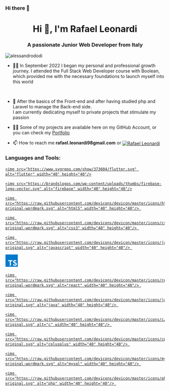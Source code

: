 ### Hi there 👋

<!--
**razcc/razcc** is a ✨ _special_ ✨ repository because its `README.md` (this file) appears on your GitHub profile.

Here are some ideas to get you started:

* 🔭 I’m currently working on ...
* 🌱 I’m currently learning ...
* 👯 I’m looking to collaborate on ...
* 🤔 I’m looking for help with ...
* 💬 Ask me about ...
* 📫 How to reach me: ...
* 😄 Pronouns: ...
* ⚡ Fun fact: ...
-->

<h1 align="center">Hi 👋, I'm Rafael Leonardi</h1>

<h3 align="center">A passionate Junior Web Developer from Italy</h3>
<p align="left"> <img src="https://komarev.com/ghpvc/?username=alessandrododi&label=Profile%20views&color=0e75b6&style=flat" alt="alessandrododi" /> </p>

* 👨‍💻  In September 2022 I began my personal and professional growth journey. I attended the Full Stack Web Developer course with Boolean, which provided me with the necessary foundations to launch myself into this world
 <br>

* 🌱 After the basics of the Front-end and after having studied php and Laravel to manage the Back-end side. <br> I am currently dedicating myself to private projects that stimulate my passion <br>

* 👨‍💻 Some of my projects are available here on my GitHub Account, or you can check my <a href="https://linkedin.com/in/alessandro-dodi" target="blank">Portfolio</a><br>


* 📫 How to reach me **rafael.leonardi98gmail.com** or <a href="https://www.linkedin.com/in/rafael-leonardi-a667b4215/" target="blank">
<img align="center" src="https://raw.githubusercontent.com/rahuldkjain/github-profile-readme-generator/master/src/images/icons/Social/linked-in-alt.svg" alt="Rafael Leonardi" height="30" width="40" /></a>

<h3 align="left">Languages and Tools:</h3>
<p align="left">
<a href="https://flutter.dev/" target="_blank" rel="noreferrer">

	<img src="https://www.svgrepo.com/show/373604/flutter.svg" alt="flutter" width="40" height="40"/>

</a>

	

<a href="https://firebase.google.com/" target="_blank" rel="noreferrer">

	<img src="https://brandslogos.com/wp-content/uploads/thumbs/firebase-logo-vector.svg" alt="firebase" width="40" height="40"/>

</a>
<a href="https://www.w3.org/html/" target="_blank" rel="noreferrer"> 

	<img src="https://raw.githubusercontent.com/devicons/devicon/master/icons/html5/html5-original-wordmark.svg" alt="html5" width="40" height="40"/> 

</a>	

	

<a href="https://www.w3schools.com/css/" target="_blank" rel="noreferrer"> 

	<img src="https://raw.githubusercontent.com/devicons/devicon/master/icons/css3/css3-original-wordmark.svg" alt="css3" width="40" height="40"/> 

</a>

	

<a href="https://developer.mozilla.org/en-US/docs/Web/JavaScript" target="_blank" rel="noreferrer"> 

	<img src="https://raw.githubusercontent.com/devicons/devicon/master/icons/javascript/javascript-original.svg" alt="javascript" width="40" height="40"/> 

</a>

<a href="https://www.typescriptlang.org/" target="_blank" rel="noreferrer"> 
 	<img src="https://raw.githubusercontent.com/devicons/devicon/master/icons/typescript/typescript-original.svg" alt="typescript" width="40" height="40"/> 
</a>

	

<a href="https://reactjs.org/" target="_blank" rel="noreferrer"> 

	<img src="https://raw.githubusercontent.com/devicons/devicon/master/icons/react/react-original-wordmark.svg" alt="react" width="40" height="40"/> 

</a>

<a href="https://www.java.com" target="_blank" rel="noreferrer"> 

	<img src="https://raw.githubusercontent.com/devicons/devicon/master/icons/java/java-original.svg" alt="java" width="40" height="40"/> 

</a>

<a href="https://www.cprogramming.com/" target="_blank" rel="noreferrer"> 

	<img src="https://raw.githubusercontent.com/devicons/devicon/master/icons/c/c-original.svg" alt="c" width="40" height="40"/> 

</a>

<a href="https://www.w3schools.com/cpp/" target="_blank" rel="noreferrer"> 

	<img src="https://raw.githubusercontent.com/devicons/devicon/master/icons/cplusplus/cplusplus-original.svg" alt="cplusplus" width="40" height="40"/> 

</a>

<a href="https://www.mysql.com/" target="_blank" rel="noreferrer"> 

	<img src="https://raw.githubusercontent.com/devicons/devicon/master/icons/mysql/mysql-original-wordmark.svg" alt="mysql" width="40" height="40"/> 

</a>

<a href="https://www.php.net" target="_blank" rel="noreferrer"> 

	<img src="https://raw.githubusercontent.com/devicons/devicon/master/icons/php/php-original.svg" alt="php" width="40" height="40"/> 

</a>

</p>
